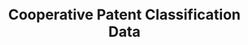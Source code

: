 ---
bigquery: https://console.cloud.google.com/bigquery?p=patents-public-data&d=cpc&page=dataset
citation: '“Cooperative Patent Classification” by the EPO and USPTO, for public use. '
contributors: EPO, USPTO
cost: None
description: Cooperative Patent Classification Data contains the scheme and definitions
  of the Cooperative Patent Classification system for classifying patent documents.
  The CPC is the result of a partnership between the EPO and the USPTO in their joint
  effort to develop a common, internationally compatible classification system for
  technical documents, in particular patent publications, which will be used by both
  offices in the patent granting process
documentation: https://www.cooperativepatentclassification.org/cpcSchemeAndDefinitions
last_edit: 04/09/2022, 20:28:28
location: https://www.cooperativepatentclassification.org/index
maintained_by: USPTO, EPO
schema_fields:
- status
- titlePart
- glossary
- synonyms
- level
- informativeReferences
- breakdownCode
- informative_references
- date_revised
- notAllocatable
- childGroups
- ipcConcordant
- title_full
- limitingReferences
- title_part
- residualReferences
- symbol
- residual_references
- ipc_concordant
- additional_only
- applicationReferences
- application_references
- dateRevised
- parents
- breakdown_code
- child_groups
- not_allocatable
- definition
- children
- titleFull
- sizeCache
- limiting_references
shortname: cooperative_patent_classification
tags:
- patents
- science
title: Cooperative Patent Classification Data
uuid: 984374a7-16e9-4b35-9445-458daceb01bf
---